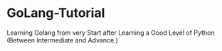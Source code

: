 # GoLang-Tutorial
Learning Golang from very Start after Learning a Good Level of Python (Between Intermediate and Advance.)
